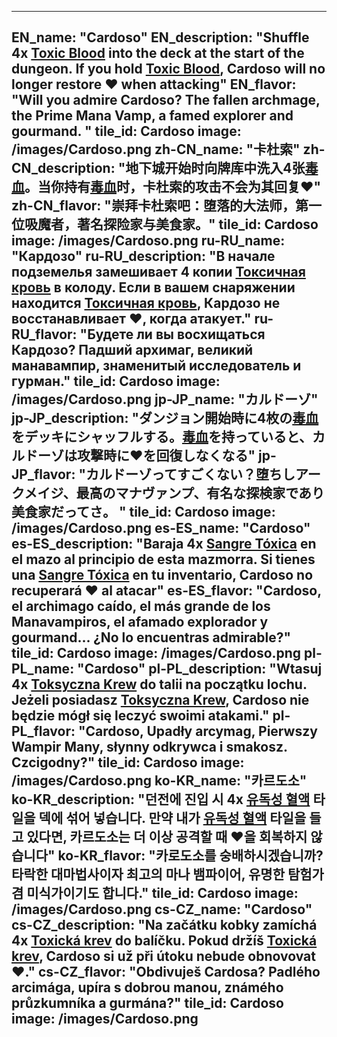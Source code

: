 ---

EN_name: "Cardoso"
EN_description: "Shuffle 4x <a href = '../en/abilities#ToxicBlood'>Toxic Blood</a> into the deck at the start of the dungeon. If you hold <a href = '../en/abilities#ToxicBlood'>Toxic Blood</a>, Cardoso will no longer restore ❤️ when attacking"
EN_flavor: "Will you admire Cardoso? The fallen archmage, the Prime Mana Vamp, a famed explorer and gourmand.  "
tile_id: Cardoso
image: /images/Cardoso.png
zh-CN_name: "卡杜索"
zh-CN_description: "地下城开始时向牌库中洗入4张<a href = '../zh_cn/abilities#ToxicBlood'>毒血</a>。当你持有<a href = '../zh_cn/abilities#ToxicBlood'>毒血</a>时，卡杜索的攻击不会为其回复❤️"
zh-CN_flavor: "崇拜卡杜索吧：堕落的大法师，第一位吸魔者，著名探险家与美食家。"
tile_id: Cardoso
image: /images/Cardoso.png
ru-RU_name: "Кардозо"
ru-RU_description: "В начале подземелья замешивает 4 копии <a href = '../ru_ru/abilities#ToxicBlood'>Токсичная кровь</a> в колоду. Если в вашем снаряжении находится <a href = '../ru_ru/abilities#ToxicBlood'>Токсичная кровь</a>, Кардозо не восстанавливает ❤️, когда атакует."
ru-RU_flavor: "Будете ли вы восхищаться Кардозо? Падший архимаг, великий манавампир, знаменитый исследователь и гурман."
tile_id: Cardoso
image: /images/Cardoso.png
jp-JP_name: "カルドーゾ"
jp-JP_description: "ダンジョン開始時に4枚の<a href = '../jp_jp/abilities#ToxicBlood'>毒血</a>をデッキにシャッフルする。<a href = '../jp_jp/abilities#ToxicBlood'>毒血</a>を持っていると、カルドーゾは攻撃時に❤️を回復しなくなる"
jp-JP_flavor: "カルドーゾってすごくない？堕ちしアークメイジ、最高のマナヴァンプ、有名な探検家であり美食家だってさ。 "
tile_id: Cardoso
image: /images/Cardoso.png
es-ES_name: "Cardoso"
es-ES_description: "Baraja 4x <a href = '../es_es/abilities#ToxicBlood'>Sangre Tóxica</a> en el mazo al principio de esta mazmorra. Si tienes una <a href = '../es_es/abilities#ToxicBlood'>Sangre Tóxica</a> en tu inventario, Cardoso no recuperará ❤️ al atacar"
es-ES_flavor: "Cardoso, el archimago caído, el más grande de los Manavampiros, el afamado explorador y gourmand... ¿No lo encuentras admirable?"
tile_id: Cardoso
image: /images/Cardoso.png
pl-PL_name: "Cardoso"
pl-PL_description: "Wtasuj 4x <a href = '../pl_pl/abilities#ToxicBlood'>Toksyczna Krew</a> do talii na początku lochu. Jeżeli posiadasz <a href = '../pl_pl/abilities#ToxicBlood'>Toksyczna Krew</a>, Cardoso nie będzie mógł się leczyć swoimi atakami."
pl-PL_flavor: "Cardoso, Upadły arcymag, Pierwszy Wampir Many, słynny odkrywca i smakosz. Czcigodny?"
tile_id: Cardoso
image: /images/Cardoso.png
ko-KR_name: "카르도소"
ko-KR_description: "던전에 진입 시 4x <a href = '../ko_kr/abilities#ToxicBlood'>유독성 혈액</a> 타일을 덱에 섞어 넣습니다. 만약 내가 <a href = '../ko_kr/abilities#ToxicBlood'>유독성 혈액</a> 타일을 들고 있다면, 카르도소는 더 이상 공격할 때 ❤️을 회복하지 않습니다"
ko-KR_flavor: "카로도소를 숭배하시겠습니까? 타락한 대마법사이자 최고의 마나 뱀파이어, 유명한 탐험가 겸 미식가이기도 합니다."
tile_id: Cardoso
image: /images/Cardoso.png
cs-CZ_name: "Cardoso"
cs-CZ_description: "Na začátku kobky zamíchá 4x <a href = '../cs_cz/abilities#ToxicBlood'>Toxická krev</a> do balíčku. Pokud držíš <a href = '../cs_cz/abilities#ToxicBlood'>Toxická krev</a>, Cardoso si už při útoku nebude obnovovat ❤️."
cs-CZ_flavor: "Obdivuješ Cardosa? Padlého arcimága, upíra s dobrou manou, známého průzkumníka a gurmána?"
tile_id: Cardoso
image: /images/Cardoso.png
---